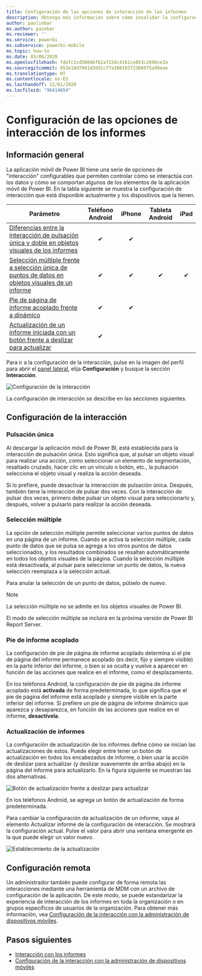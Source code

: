 ```yaml
---
title: Configuración de las opciones de interacción de los informes
description: Obtenga más información sobre cómo invalidar la configuración de interacción predeterminada de los informes.
author: paulinbar
ms.author: painbar
ms.reviewer: ''
ms.service: powerbi
ms.subservice: powerbi-mobile
ms.topic: how-to
ms.date: 03/08/2020
ms.openlocfilehash: fdafc1cd5804bf62a715dc4161ce853c2690ce3a
ms.sourcegitcommit: 653e18d7041d3dd1cf7a38010372366975a98eae
ms.translationtype: HT
ms.contentlocale: es-ES
ms.lasthandoff: 12/01/2020
ms.locfileid: "96414654"
---
```

# <a name="configure-report-interaction-settings"></a>Configuración de las opciones de interacción de los informes

## <a name="overview"></a>Información general

La aplicación móvil de Power BI tiene una serie de opciones de "interacción" configurables que permiten controlar cómo se interactúa con los datos y cómo se comportan algunos de los elementos de la aplicación móvil de Power BI. En la tabla siguiente se muestra la configuración de interacción que está disponible actualmente y los dispositivos que la tienen.

| Parámetro | Teléfono Android | iPhone | Tableta Android  | iPad |
|---------|:-:|:-:|:-:|:-:|
| [Diferencias entre la interacción de pulsación única y doble en objetos visuales de los informes](#single-tap) |✔|✔|||
| [Selección múltiple frente a selección única de puntos de datos en objetos visuales de un informe](#multi-select) |✔|✔|✔|✔|
| [Pie de página de informe acoplado frente a dinámico](#docked-report-footer) |✔|✔|||
| [Actualización de un informe iniciada con un botón frente a deslizar para actualizar](#report-refresh) |✔||||

Para ir a la configuración de la interacción, pulse en la imagen del perfil para abrir el [panel lateral](./mobile-apps-home-page.md#header), elija **Configuración** y busque la sección **Interacción**.

![Configuración de la interacción](./media/mobile-app-interaction-settings/powerbi-mobile-app-interactions-section.png)

La configuración de interacción se describe en las secciones siguientes.

## <a name="interaction-settings"></a>Configuración de la interacción

### <a name="single-tap"></a>Pulsación única
Al descargar la aplicación móvil de Power BI, está establecida para la interacción de pulsación única. Esto significa que, al pulsar un objeto visual para realizar una acción, como seleccionar un elemento de segmentación, resaltado cruzado, hacer clic en un vínculo o botón, etc., la pulsación selecciona el objeto visual y realiza la acción deseada.

Si lo prefiere, puede desactivar la interacción de pulsación única. Después, también tiene la interacción de pulsar dos veces. Con la interacción de pulsar dos veces, primero debe pulsar un objeto visual para seleccionarlo y, después, volver a pulsarlo para realizar la acción deseada.

### <a name="multi-select"></a>Selección múltiple

La opción de selección múltiple permite seleccionar varios puntos de datos en una página de un informe. Cuando se activa la selección múltiple, cada punto de datos que se pulsa se agrega a los otros puntos de datos seleccionados, y los resultados combinados se resaltan automáticamente en todos los objetos visuales de la página. Cuando la selección múltiple está desactivada, al pulsar para seleccionar un punto de datos, la nueva selección reemplaza a la selección actual.

Para anular la selección de un punto de datos, púlselo de nuevo.

>[!NOTE]
>La selección múltiple no se admite en los objetos visuales de Power BI.
>
>El modo de selección múltiple se incluirá en la próxima versión de Power BI Report Server.

### <a name="docked-report-footer"></a>Pie de informe acoplado

La configuración de pie de página de informe acoplado determina si el pie de página del informe permanece acoplado (es decir, fijo y siempre visible) en la parte inferior del informe, o bien si se oculta y vuelve a aparecer en función de las acciones que realice en el informe, como el desplazamiento.

En los teléfonos Android, la configuración de pie de página de informe acoplado está **activada** de forma predeterminada, lo que significa que el pie de página del informe está acoplado y siempre visible en la parte inferior del informe. Si prefiere un pie de página de informe dinámico que aparezca y desaparezca, en función de las acciones que realice en el informe, **desactívela**.

### <a name="report-refresh"></a>Actualización de informes

La configuración de actualización de los informes define cómo se inician las actualizaciones de estos. Puede elegir entre tener un botón de actualización en todos los encabezados de informe, o bien usar la acción de deslizar para actualizar (y deslizar suavemente de arriba abajo) en la página del informe para actualizarlo. En la figura siguiente se muestran las dos alternativas. 

![Botón de actualización frente a deslizar para actualizar](./media/mobile-app-interaction-settings/powerbi-mobile-app-interactions-refresh-button-versus-pull.png)

En los teléfonos Android, se agrega un botón de actualización de forma predeterminada.

Para cambiar la configuración de actualización de un informe, vaya al elemento Actualizar informe de la configuración de interacción. Se mostrará la configuración actual. Pulse el valor para abrir una ventana emergente en la que puede elegir un valor nuevo.

![Establecimiento de la actualización](./media/mobile-app-interaction-settings/powerbi-mobile-app-interactions-set-refresh.png)

## <a name="remote-configuration"></a>Configuración remota

Un administrador también puede configurar de forma remota las interacciones mediante una herramienta de MDM con un archivo de configuración de la aplicación. De este modo, se puede estandarizar la experiencia de interacción de los informes en toda la organización o en grupos específicos de usuarios de la organización. Para obtener más información, vea [Configuración de la interacción con la administración de dispositivos móviles](./mobile-app-configuration.md).


## <a name="next-steps"></a>Pasos siguientes
* [Interacción con los informes](./mobile-reports-in-the-mobile-apps.md#interact-with-reports)
* [Configuración de la interacción con la administración de dispositivos móviles](./mobile-app-configuration.md)
